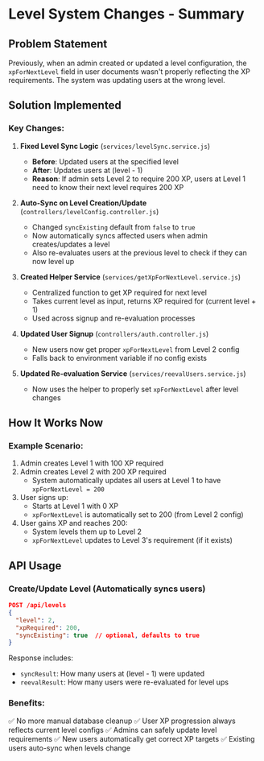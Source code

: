 # Level System Changes - Summary

## Problem Statement
Previously, when an admin created or updated a level configuration, the `xpForNextLevel` field in user documents wasn't properly reflecting the XP requirements. The system was updating users at the wrong level.

## Solution Implemented

### Key Changes:

1. **Fixed Level Sync Logic** (`services/levelSync.service.js`)
   - **Before**: Updated users at the specified level
   - **After**: Updates users at (level - 1) 
   - **Reason**: If admin sets Level 2 to require 200 XP, users at Level 1 need to know their next level requires 200 XP

2. **Auto-Sync on Level Creation/Update** (`controllers/levelConfig.controller.js`)
   - Changed `syncExisting` default from `false` to `true`
   - Now automatically syncs affected users when admin creates/updates a level
   - Also re-evaluates users at the previous level to check if they can now level up

3. **Created Helper Service** (`services/getXpForNextLevel.service.js`)
   - Centralized function to get XP required for next level
   - Takes current level as input, returns XP required for (current level + 1)
   - Used across signup and re-evaluation processes

4. **Updated User Signup** (`controllers/auth.controller.js`)
   - New users now get proper `xpForNextLevel` from Level 2 config
   - Falls back to environment variable if no config exists

5. **Updated Re-evaluation Service** (`services/reevalUsers.service.js`)
   - Now uses the helper to properly set `xpForNextLevel` after level changes

## How It Works Now

### Example Scenario:
1. Admin creates Level 1 with 100 XP required
2. Admin creates Level 2 with 200 XP required
   - System automatically updates all users at Level 1 to have `xpForNextLevel = 200`
3. User signs up:
   - Starts at Level 1 with 0 XP
   - `xpForNextLevel` is automatically set to 200 (from Level 2 config)
4. User gains XP and reaches 200:
   - System levels them up to Level 2
   - `xpForNextLevel` updates to Level 3's requirement (if it exists)

## API Usage

### Create/Update Level (Automatically syncs users)
```json
POST /api/levels
{
  "level": 2,
  "xpRequired": 200,
  "syncExisting": true  // optional, defaults to true
}
```

Response includes:
- `syncResult`: How many users at (level - 1) were updated
- `reevalResult`: How many users were re-evaluated for level ups

### Benefits:
✅ No more manual database cleanup
✅ User XP progression always reflects current level configs
✅ Admins can safely update level requirements
✅ New users automatically get correct XP targets
✅ Existing users auto-sync when levels change
